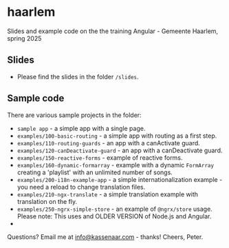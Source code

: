 # haarlem
Slides and example code on the the training Angular - Gemeente Haarlem, spring 2025

## Slides
- Please find the slides in the folder `/slides`.

## Sample code
There are various sample projects in the folder:
- `sample app` - a simple app with a single page.
- `examples/100-basic-routing` - a simple app with routing as a first step.
- `examples/110-routing-guards` - an app with a canActivate guard.
- `examples/120-canDeactivate-guard` - an app with a canDeactivate guard.
- `examples/150-reactive-forms` - example of reactive forms.
- `examples/160-dynamic-formarray` - example with a dynamic `FormArray` creating a 'playlist' with an unlimited number of songs.
- `examples/200-i18n-example-app` - a simple internationalization example - you need a reload to change translation files.
- `examples/210-ngx-translate` - a simple translation example with translation on the fly.
- `examples/250-ngrx-simple-store` - an example of `@ngrx/store` usage. Please note: This uses and OLDER VERSION of Node.js and Angular.
- 

Questions? Email me at info@kassenaar.com - thanks!
Cheers, Peter.
